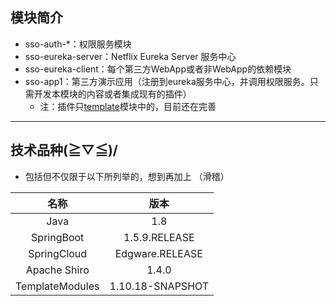 ## 模块简介
+ sso-auth-*：权限服务模块
+ sso-eureka-server：Netflix Eureka Server 服务中心
+ sso-eureka-client：每个第三方WebApp或者非WebApp的依赖模块
+ sso-app1：第三方演示应用（注册到eureka服务中心，并调用权限服务。只需开发本模块的内容或者集成现有的插件）
    + 注：插件只[template](https://github.com/miyakowork/template-boot-modules)模块中的，目前还在完善
---
## 技术品种\(≧▽≦)/
+ 包括但不仅限于以下所列举的，想到再加上 （滑稽）

|   名称        | 版本 |
|:-----------------------------------:|:-------------:|
|           Java                            |      1.8    |
|           SpringBoot                |      1.5.9.RELEASE    |
|           SpringCloud              |      Edgware.RELEASE    |
|           Apache Shiro            |      1.4.0    |
|           TemplateModules    |      1.10.18-SNAPSHOT    |
